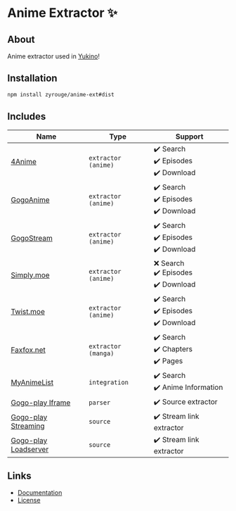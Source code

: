 # Anime Extractor ✨

## About

Anime extractor used in [Yukino](https://zyrouge.github.io/yukino)!

## Installation

```bash
npm install zyrouge/anime-ext#dist
```

## Includes

| Name                                                                  | Type                | Support                                  |
| --------------------------------------------------------------------- | ------------------- | ---------------------------------------- |
| [4Anime](./lib/extractors/anime/4anime.ts)                            | `extractor (anime)` | ✔️ Search <br>✔️ Episodes<br>✔️ Download |
| [GogoAnime](./lib/extractors/anime/gogoanime.ts)                      | `extractor (anime)` | ✔️ Search <br>✔️ Episodes<br>✔️ Download |
| [GogoStream](./lib/extractors/anime/gogostream.ts)                    | `extractor (anime)` | ✔️ Search <br>✔️ Episodes<br>✔️ Download |
| [Simply.moe](./lib/extractors/anime/simplydotmoe.ts)                  | `extractor (anime)` | ❌ Search <br>✔️ Episodes<br>✔️ Download |
| [Twist.moe](./lib/extractors/anime/twistdotmoe.ts)                    | `extractor (anime)` | ✔️ Search <br>✔️ Episodes<br>✔️ Download |
| [Faxfox.net](./lib/extractors/manga/fanfox.ts)                        | `extractor (manga)` | ✔️ Search <br>✔️ Chapters<br>✔️ Pages    |
| [MyAnimeList](./lib/integrations/myanimelist)                         | `integration`       | ✔️ Search <br>✔️ Anime Information       |
| [Gogo-play Iframe](./lib/extractors/parsers/gogoplay-iframe.ts)       | `parser`            | ✔️ Source extractor                      |
| [Gogo-play Streaming](./lib/extractors/sources/gogoplay-streaming.ts) | `source`            | ✔️ Stream link extractor                 |
| [Gogo-play Loadserver](./lib/extractors/sources/gogoplay-load.ts)     | `source`            | ✔️ Stream link extractor                 |

## Links

-   [Documentation](https://zyrouge.github.io/anime-ext/)
-   [License](./LICENSE)
